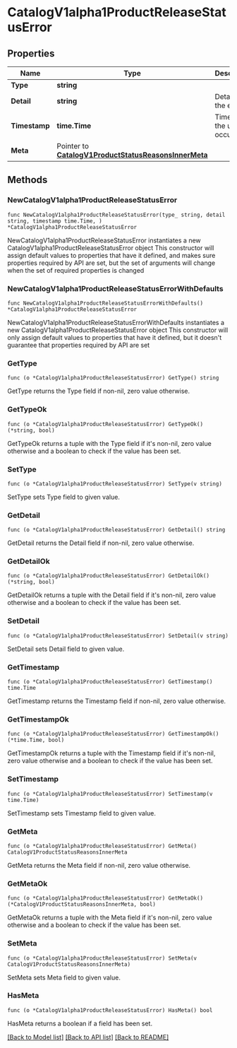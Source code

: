 # CatalogV1alpha1ProductReleaseStatusError

## Properties

Name | Type | Description | Notes
------------ | ------------- | ------------- | -------------
**Type** | **string** |  | 
**Detail** | **string** | Details of the error. | 
**Timestamp** | **time.Time** | Time when the update occurred. | 
**Meta** | Pointer to [**CatalogV1ProductStatusReasonsInnerMeta**](CatalogV1ProductStatusReasonsInnerMeta.md) |  | [optional] 

## Methods

### NewCatalogV1alpha1ProductReleaseStatusError

`func NewCatalogV1alpha1ProductReleaseStatusError(type_ string, detail string, timestamp time.Time, ) *CatalogV1alpha1ProductReleaseStatusError`

NewCatalogV1alpha1ProductReleaseStatusError instantiates a new CatalogV1alpha1ProductReleaseStatusError object
This constructor will assign default values to properties that have it defined,
and makes sure properties required by API are set, but the set of arguments
will change when the set of required properties is changed

### NewCatalogV1alpha1ProductReleaseStatusErrorWithDefaults

`func NewCatalogV1alpha1ProductReleaseStatusErrorWithDefaults() *CatalogV1alpha1ProductReleaseStatusError`

NewCatalogV1alpha1ProductReleaseStatusErrorWithDefaults instantiates a new CatalogV1alpha1ProductReleaseStatusError object
This constructor will only assign default values to properties that have it defined,
but it doesn't guarantee that properties required by API are set

### GetType

`func (o *CatalogV1alpha1ProductReleaseStatusError) GetType() string`

GetType returns the Type field if non-nil, zero value otherwise.

### GetTypeOk

`func (o *CatalogV1alpha1ProductReleaseStatusError) GetTypeOk() (*string, bool)`

GetTypeOk returns a tuple with the Type field if it's non-nil, zero value otherwise
and a boolean to check if the value has been set.

### SetType

`func (o *CatalogV1alpha1ProductReleaseStatusError) SetType(v string)`

SetType sets Type field to given value.


### GetDetail

`func (o *CatalogV1alpha1ProductReleaseStatusError) GetDetail() string`

GetDetail returns the Detail field if non-nil, zero value otherwise.

### GetDetailOk

`func (o *CatalogV1alpha1ProductReleaseStatusError) GetDetailOk() (*string, bool)`

GetDetailOk returns a tuple with the Detail field if it's non-nil, zero value otherwise
and a boolean to check if the value has been set.

### SetDetail

`func (o *CatalogV1alpha1ProductReleaseStatusError) SetDetail(v string)`

SetDetail sets Detail field to given value.


### GetTimestamp

`func (o *CatalogV1alpha1ProductReleaseStatusError) GetTimestamp() time.Time`

GetTimestamp returns the Timestamp field if non-nil, zero value otherwise.

### GetTimestampOk

`func (o *CatalogV1alpha1ProductReleaseStatusError) GetTimestampOk() (*time.Time, bool)`

GetTimestampOk returns a tuple with the Timestamp field if it's non-nil, zero value otherwise
and a boolean to check if the value has been set.

### SetTimestamp

`func (o *CatalogV1alpha1ProductReleaseStatusError) SetTimestamp(v time.Time)`

SetTimestamp sets Timestamp field to given value.


### GetMeta

`func (o *CatalogV1alpha1ProductReleaseStatusError) GetMeta() CatalogV1ProductStatusReasonsInnerMeta`

GetMeta returns the Meta field if non-nil, zero value otherwise.

### GetMetaOk

`func (o *CatalogV1alpha1ProductReleaseStatusError) GetMetaOk() (*CatalogV1ProductStatusReasonsInnerMeta, bool)`

GetMetaOk returns a tuple with the Meta field if it's non-nil, zero value otherwise
and a boolean to check if the value has been set.

### SetMeta

`func (o *CatalogV1alpha1ProductReleaseStatusError) SetMeta(v CatalogV1ProductStatusReasonsInnerMeta)`

SetMeta sets Meta field to given value.

### HasMeta

`func (o *CatalogV1alpha1ProductReleaseStatusError) HasMeta() bool`

HasMeta returns a boolean if a field has been set.


[[Back to Model list]](../README.md#documentation-for-models) [[Back to API list]](../README.md#documentation-for-api-endpoints) [[Back to README]](../README.md)


